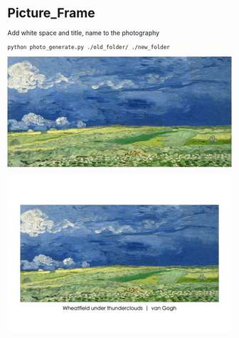 # Picture_Frame
Add white space and title, name to the photography

`python photo_generate.py ./old_folder/ ./new_folder`

![Original](https://github.com/Forty-2/Picture_Frame/blob/master/Wheatfield%20under%20thunderclouds%2Cvan%20Gogh.jpg)

![New](https://github.com/Forty-2/Picture_Frame/blob/master/Wheatfield%20under%20thunderclouds%2Cvan%20Gogh_new.jpg)

